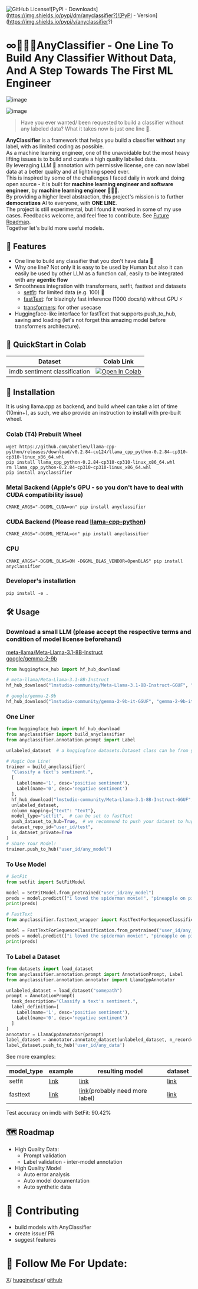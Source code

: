 ![GitHub License](https://img.shields.io/github/license/kenhktsui/anyclassifier?)![PyPI - Downloads](https://img.shields.io/pypi/dm/anyclassifier?)![PyPI - Version](https://img.shields.io/pypi/v/anyclassifier?)

# ∞🧙🏼‍♂️AnyClassifier - One Line To Build Any Classifier Without Data, And A Step Towards The First ML Engineer
![image](assets/Traditional_ML_Cycle.png)

![image](assets/AnyClassifier.png)

>Have you ever wanted/ been requested to build a classifier without any labeled data? What it takes now is just one line 🤯.   

**AnyClassifier** is a framework that helps you build a classifier **without** any label, with as limited coding as possible.    
As a machine learning engineer, one of the unavoidable but the most heavy lifting issues is to build and curate a high quality labelled data.   
By leveraging LLM 🤖 annotation with permissive license, one can now label data at a better quality and at lightning speed ever.    
This is inspired by some of the challenges I faced daily in work and doing open source - it is built for **machine learning engineer and software engineer**, by **machine learning engineer** 👨🏻‍💻.    
By providing a higher level abstraction, this project's mission is to further **democratizes** AI to everyone, with **ONE LINE**.   
The project is still experimental, but I found it worked in some of my use cases. Feedbacks welcome, and feel free to contribute. See [Future Roadmap](#future-roadmap).  
Together let's build more useful models.

## 🚀 Features
- One line to build any classifier that you don't have data 🤯
- Why one line? Not only it is easy to be used by Human but also it can easily be used by other LLM as a function call, easily to be integrated with any **agentic flow**
- Smoothness integration with transformers, setfit, fasttext and datasets
  - [setfit](https://github.com/huggingface/setfit): for limited data (e.g. 100) 🤗
  - [fastText](https://github.com/facebookresearch/fastText): for blazingly fast inference (1000 docs/s) without GPU ⚡️
  - [transformers](https://github.com/huggingface/transformers): for other usecase
- Huggingface-like interface for fastText that supports push_to_hub, saving and loading (let's not forget this amazing model before transformers architecture).

## 🏁 QuickStart in Colab
| Dataset                       | Colab Link                                                                                                                                                          |
|-------------------------------|---------------------------------------------------------------------------------------------------------------------------------------------------------------------|
| imdb sentiment classification | [![Open In Colab](https://colab.research.google.com/assets/colab-badge.svg)](https://colab.research.google.com/drive/1LB8PUTT9wM1Qb2cY-6Dx-RNiqmyCvRr1?usp=sharing) |


## 🔧 Installation
It is using llama.cpp as backend, and build wheel can take a lot of time (10min+), as such, we also provide an instruction to install with pre-built wheel.
### Colab (T4) Prebuilt Wheel
```shell
wget https://github.com/abetlen/llama-cpp-python/releases/download/v0.2.84-cu124/llama_cpp_python-0.2.84-cp310-cp310-linux_x86_64.whl
pip install llama_cpp_python-0.2.84-cp310-cp310-linux_x86_64.whl
rm llama_cpp_python-0.2.84-cp310-cp310-linux_x86_64.whl
pip install anyclassifier
```
 
### Metal Backend (Apple's GPU - so you don't have to deal with CUDA compatibility issue)
```shell
CMAKE_ARGS="-DGGML_CUDA=on" pip install anyclassifier
```

### CUDA Backend (Please read [llama-cpp-python](https://llama-cpp-python.readthedocs.io/en/latest/#installation))
```shell
CMAKE_ARGS="-DGGML_METAL=on" pip install anyclassifier
```

### CPU
```shell
CMAKE_ARGS="-DGGML_BLAS=ON -DGGML_BLAS_VENDOR=OpenBLAS" pip install anyclassifier
```

### Developer's installation
```shell
pip install -e .
```

## 🛠️ Usage
### Download a small LLM (please accept the respective terms and condition of model license beforehand)
[meta-llama/Meta-Llama-3.1-8B-Instruct](https://huggingface.co/meta-llama/Meta-Llama-3.1-8B-Instruct)  
[google/gemma-2-9b](https://huggingface.co/google/gemma-2-9b)
```python
from huggingface_hub import hf_hub_download

# meta-llama/Meta-Llama-3.1-8B-Instruct
hf_hub_download("lmstudio-community/Meta-Llama-3.1-8B-Instruct-GGUF", "Meta-Llama-3.1-8B-Instruct-Q8_0.gguf")

# google/gemma-2-9b
hf_hub_download("lmstudio-community/gemma-2-9b-it-GGUF", "gemma-2-9b-it-Q8_0.gguf")
```

### One Liner
```python
from huggingface_hub import hf_hub_download
from anyclassifier import build_anyclassifier
from anyclassifier.annotation.prompt import Label

unlabeled_dataset  # a huggingface datasets.Dataset class can be from your local json/ csv, or from huggingface hub.

# Magic One Line!
trainer = build_anyclassifier(
  "Classify a text's sentiment.",
  [
    Label(name='1', desc='positive sentiment'),
    Label(name='0', desc='negative sentiment')
  ],
  hf_hub_download("lmstudio-community/Meta-Llama-3.1-8B-Instruct-GGUF", "Meta-Llama-3.1-8B-Instruct-Q8_0.gguf"),  # as you like
  unlabeled_dataset,
  column_mapping={"text": "text"},
  model_type="setfit",  # can be set to fastText
  push_dataset_to_hub=True,  # we recommend to push your dataset to huggingface, so that you won't lose it
  dataset_repo_id="user_id/test",
  is_dataset_private=True
)
# Share Your Model!
trainer.push_to_hub("user_id/any_model")
```

### To Use Model

```python
# SetFit
from setfit import SetFitModel

model = SetFitModel.from_pretrained("user_id/any_model")
preds = model.predict(["i loved the spiderman movie!", "pineapple on pizza is the worst 🤮"])
print(preds)

# FastText
from anyclassifier.fasttext_wrapper import FastTextForSequenceClassification

model = FastTextForSequenceClassification.from_pretrained("user_id/any_model")
preds = model.predict(["i loved the spiderman movie!", "pineapple on pizza is the worst 🤮"])
print(preds)
```

### To Label a Dataset

```python
from datasets import load_dataset
from anyclassifier.annotation.prompt import AnnotationPrompt, Label
from anyclassifier.annotation.annotator import LlamaCppAnnotator

unlabeled_dataset = load_dataset("somepath")
prompt = AnnotationPrompt(
  task_description="Classify a text's sentiment.",
  label_definition=[
    Label(name='1', desc='positive sentiment'),
    Label(name='0', desc='negative sentiment')
  ]
)
annotator = LlamaCppAnnotator(prompt)
label_dataset = annotator.annotate_dataset(unlabeled_dataset, n_record=1000)
label_dataset.push_to_hub('user_id/any_data')

```

See more examples:  

| model_type | example                                  | resulting model                                                                  | dataset                                                                      |
|------------|------------------------------------------|----------------------------------------------------------------------------------|------------------------------------------------------------------------------|
| setfit     | [link](examples/train_setfit_model.py)   | [link](https://huggingface.co/kenhktsui/anyclassifier_setfit_demo)               | [link](https://huggingface.co/datasets/kenhktsui/anyclassifier_dataset_demo) |
| fasttext   | [link](examples/train_fasttext_model.py) | [link](https://huggingface.co/kenhktsui/fasttext_test)(probably need more label) | [link](https://huggingface.co/datasets/kenhktsui/anyclassifier_dataset_demo) |

Test accuracy on imdb with SetFit: 90.42%  

## 🗺️ Roadmap
- High Quality Data:
  - Prompt validation
  - Label validation - inter-model annotation
- High Quality Model
  - Auto error analysis
  - Auto model documentation
  - Auto synthetic data

# 👋 Contributing
- build models with AnyClassifier
- create issue/ PR
- suggest features


# 📩 Follow Me For Update:
[X](https://x.com/kenhktsui)/ [huggingface](https://huggingface.co/kenhktsui)/ [github](https://github.com/kenhktsui)
